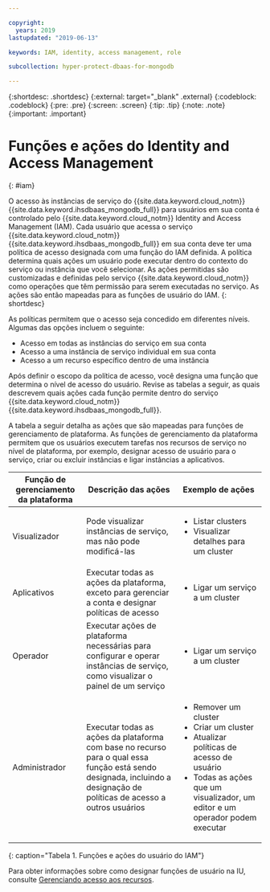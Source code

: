 ```yaml
---

copyright:
  years: 2019
lastupdated: "2019-06-13"

keywords: IAM, identity, access management, role

subcollection: hyper-protect-dbaas-for-mongodb

---
```


{:shortdesc: .shortdesc}
{:external: target="_blank" .external}
{:codeblock: .codeblock}
{:pre: .pre}
{:screen: .screen}
{:tip: .tip}
{:note: .note}
{:important: .important}

# Funções e ações do Identity and Access Management
{: #iam}

O acesso às instâncias de serviço do {{site.data.keyword.cloud_notm}} {{site.data.keyword.ihsdbaas_mongodb_full}} para usuários em sua conta é controlado pelo {{site.data.keyword.cloud_notm}} Identity and Access Management (IAM). Cada usuário que acessa o serviço {{site.data.keyword.cloud_notm}} {{site.data.keyword.ihsdbaas_mongodb_full}} em sua conta deve ter uma política de acesso designada com uma função do IAM definida. A política determina quais ações um usuário pode executar dentro do contexto do serviço ou instância que você selecionar. As ações permitidas são customizadas e definidas pelo serviço {{site.data.keyword.cloud_notm}} como operações que têm permissão para serem executadas no serviço. As ações são então mapeadas para as funções de usuário do IAM.
{: shortdesc}

As políticas permitem que o acesso seja concedido em diferentes níveis. Algumas das opções incluem o seguinte:

* Acesso em todas as instâncias do serviço em sua conta
* Acesso a uma instância de serviço individual em sua conta
* Acesso a um recurso específico dentro de uma instância

Após definir o escopo da política de acesso, você designa uma função que determina o nível de acesso do usuário. Revise as tabelas a seguir, as quais descrevem quais ações cada função permite dentro do serviço {{site.data.keyword.cloud_notm}} {{site.data.keyword.ihsdbaas_mongodb_full}}.

A tabela a seguir detalha as ações que são mapeadas para funções de gerenciamento de plataforma. As funções de gerenciamento da plataforma permitem que os usuários executem tarefas nos recursos de serviço no nível de plataforma, por exemplo, designar acesso de usuário para o serviço, criar ou excluir instâncias e ligar instâncias a aplicativos.

|Função de gerenciamento da plataforma|Descrição das ações|Exemplo de ações                                                 |
|------------------------|----------------------|----------------------------------------------------------------|
|Visualizador                  |Pode visualizar instâncias de serviço, mas não pode modificá-las|<ul><li>Listar clusters</li><li>Visualizar detalhes para um cluster</li></ul>|
|Aplicativos                  |Executar todas as ações da plataforma, exceto para gerenciar a conta e designar políticas de acesso|<ul><li>Ligar um serviço a um cluster</li></ul>|
|Operador                |Executar ações de plataforma necessárias para configurar e operar instâncias de serviço, como visualizar o painel de um serviço|<ul><li>Ligar um serviço a um cluster</li></ul>|
|Administrador           |Executar todas as ações da plataforma com base no recurso para o qual essa função está sendo designada, incluindo a designação de políticas de acesso a outros usuários|<ul><li>Remover um cluster</li><li>Criar um cluster</li><li>Atualizar políticas de acesso de usuário</li><li>Todas as ações que um visualizador, um editor e um operador podem executar</li></ul>|
{: caption="Tabela 1. Funções e ações do usuário do IAM"}

Para obter informações sobre como designar funções de usuário na IU, consulte [Gerenciando acesso aos recursos](/docs/iam?topic=iam-iammanidaccser#iammanidaccser).

